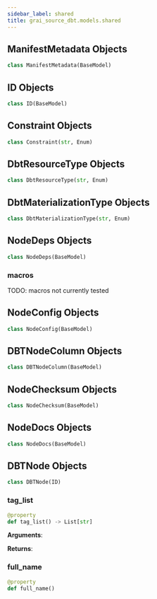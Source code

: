 ```yaml
---
sidebar_label: shared
title: grai_source_dbt.models.shared
---
```


## ManifestMetadata Objects

```python
class ManifestMetadata(BaseModel)
```



## ID Objects

```python
class ID(BaseModel)
```



## Constraint Objects

```python
class Constraint(str, Enum)
```



## DbtResourceType Objects

```python
class DbtResourceType(str, Enum)
```



## DbtMaterializationType Objects

```python
class DbtMaterializationType(str, Enum)
```



## NodeDeps Objects

```python
class NodeDeps(BaseModel)
```



### macros

TODO: macros not currently tested

## NodeConfig Objects

```python
class NodeConfig(BaseModel)
```



## DBTNodeColumn Objects

```python
class DBTNodeColumn(BaseModel)
```



## NodeChecksum Objects

```python
class NodeChecksum(BaseModel)
```



## NodeDocs Objects

```python
class NodeDocs(BaseModel)
```



## DBTNode Objects

```python
class DBTNode(ID)
```



### tag\_list

```python
@property
def tag_list() -> List[str]
```

**Arguments**:



**Returns**:



### full\_name

```python
@property
def full_name()
```
